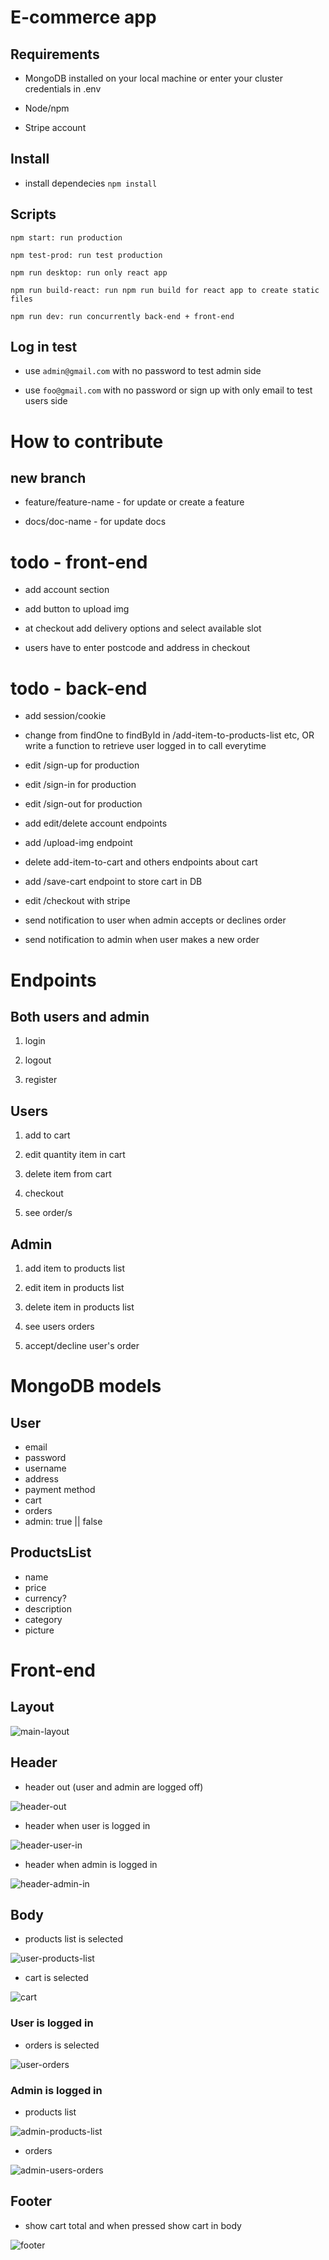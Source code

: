 # E-commerce app

## Requirements

* MongoDB installed on your local machine or enter your cluster credentials in .env

* Node/npm

* Stripe account

## Install

* install dependecies ```npm install```

## Scripts

```npm start: run production```

```npm test-prod: run test production```

```npm run desktop: run only react app```

```npm run build-react: run npm run build for react app to create static files```

```npm run dev: run concurrently back-end + front-end```

## Log in test

* use ```admin@gmail.com``` with no password to test admin side

* use ```foo@gmail.com``` with no password or sign up with only email to test users side

# How to contribute

## new branch

* feature/feature-name - for update or create a feature

* docs/doc-name - for update docs

# todo - front-end

* add account section

* add button to upload img

* at checkout add delivery options and select available slot

* users have to enter postcode and address in checkout

# todo - back-end

* add session/cookie

* change from findOne to findById in /add-item-to-products-list etc, OR write a function to retrieve user logged in to call everytime

* edit /sign-up for production

* edit /sign-in for production

* edit /sign-out for production

* add edit/delete account endpoints

* add /upload-img endpoint

* delete add-item-to-cart and others endpoints about cart

* add /save-cart endpoint to store cart in DB

* edit /checkout with stripe

* send notification to user when admin accepts or declines order

* send notification to admin when user makes a new order

# Endpoints

## Both users and admin

1. login

2. logout

3. register

## Users

1. add to cart

2. edit quantity item in cart

3. delete item from cart

4. checkout

5. see order/s

## Admin

1. add item to products list

2. edit item in products list

3. delete item in products list

4. see users orders

5. accept/decline user's order

# MongoDB models

## User

* email
* password
* username
* address
* payment method
* cart
* orders
* admin: true || false

## ProductsList

* name
* price
* currency?
* description
* category
* picture

# Front-end

## Layout

![main-layout](./files/main-layout.png)

## Header

* header out (user and admin are logged off)

![header-out](./files/header-out.png)

* header when user is logged in

![header-user-in](./files/header-user-in.png)

* header when admin is logged in

![header-admin-in](./files/header-admin-in.png)

## Body

* products list is selected

![user-products-list](./files/user-products-list.png)

* cart is selected

![cart](./files/cart.png)

### User is logged in


* orders is selected

![user-orders](./files/user-orders.png)

### Admin is logged in

* products list

![admin-products-list](./files/admin-products-list.png)


* orders

![admin-users-orders](./files/admin-users-orders.png)

## Footer

* show cart total and when pressed show cart in body

![footer](./files/footer.png)
